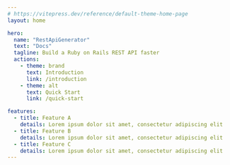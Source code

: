 ```yaml
---
# https://vitepress.dev/reference/default-theme-home-page
layout: home

hero:
  name: "RestApiGenerator"
  text: "Docs"
  tagline: Build a Ruby on Rails REST API faster
  actions:
    - theme: brand
      text: Introduction
      link: /introduction
    - theme: alt
      text: Quick Start
      link: /quick-start

features:
  - title: Feature A
    details: Lorem ipsum dolor sit amet, consectetur adipiscing elit
  - title: Feature B
    details: Lorem ipsum dolor sit amet, consectetur adipiscing elit
  - title: Feature C
    details: Lorem ipsum dolor sit amet, consectetur adipiscing elit
---
```


